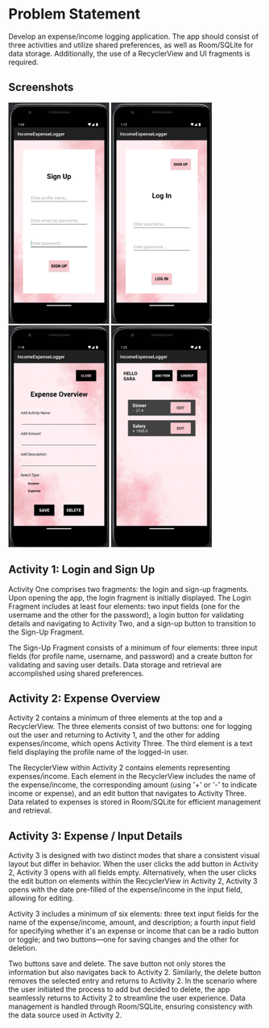 # Problem Statement
Develop an expense/income logging application. The app should consist of three activities and utilize shared preferences, as well as Room/SQLite for data storage. Additionally, the use of a RecyclerView and UI fragments is required.

## Screenshots
<img src="screenshots/SignUpPage.png" alt="Sign Up" style="width:200px; height:auto;">
<img src="screenshots/LoginPage.png" alt="Login" style="width:200px; height:auto;">
<img src="screenshots/ExpenseOverview.png" alt="Add Expense" style="width:200px; height:auto;">
<img src="screenshots/LogsOverview.png" alt="Expense Logs" style="width:200px; height:auto;">



## Activity 1: Login and Sign Up
Activity One comprises two fragments: the login and sign-up fragments. Upon opening the app, the login fragment is initially displayed. The Login Fragment includes at least four elements: two input fields (one for the username and the other for the password), a login button for validating details and navigating to Activity Two, and a sign-up button to transition to the Sign-Up Fragment.  

The Sign-Up Fragment consists of a minimum of four elements: three input fields (for profile name, username, and password) and a create button for validating and saving user details. Data storage and retrieval are accomplished using shared preferences.

## Activity 2: Expense Overview
Activity 2 contains a minimum of three elements at the top and a RecyclerView. The three elements consist of two buttons: one for logging out the user and returning to Activity 1, and the other for adding expenses/income, which opens Activity Three. The third element is a text field displaying the profile name of the logged-in user.  

The RecyclerView within Activity 2 contains elements representing expenses/income. Each element in the RecyclerView includes the name of the expense/income, the corresponding amount (using '+' or '-' to indicate income or expense), and an edit button that navigates to Activity Three. Data related to expenses is stored in Room/SQLite for efficient management and retrieval.

## Activity 3: Expense / Input Details
Activity 3 is designed with two distinct modes that share a consistent visual layout but differ in behavior. When the user clicks the add button in Activity 2, Activity 3 opens with all fields empty. Alternatively, when the user clicks the edit button on elements within the RecyclerView in Activity 2, Activity 3 opens with the date pre-filled of the expense/income in the input field, allowing for editing.  

Activity 3 includes a minimum of six elements: three text input fields for the name of the expense/income, amount, and description; a fourth input field for specifying whether it's an expense or income that can be a radio button or toggle; and two buttons—one for saving changes and the other for deletion.  

Two buttons save and delete. The save button not only stores the information but also navigates back to Activity 2. Similarly, the delete button removes the selected entry and returns to Activity 2. In the scenario where the user initiated the process to add but decided to delete, the app seamlessly returns to Activity 2 to streamline the user experience. Data management is handled through Room/SQLite, ensuring consistency with the data source used in Activity 2.
